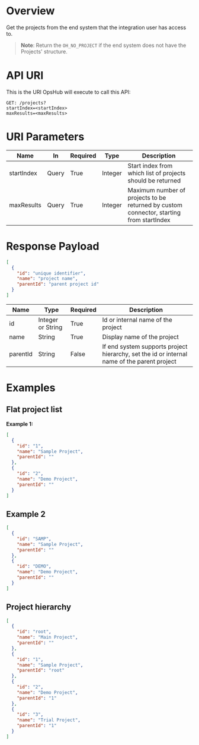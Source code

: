 # Overview
Get the projects from the end system that the integration user has access to.  

>**Note**: Return the `OH_NO_PROJECT` if the end system does not have the Projects' structure.  

# API URI
This is the URI OpsHub will execute to call this API:  

```http
GET: /projects?
startIndex=<startIndex>
maxResults=<maxResults>
```

# URI Parameters

| Name        | In    | Required | Type    | Description |
|------------|-------|----------|---------|-------------|
| startIndex | Query | True     | Integer | Start index from which list of projects should be returned |
| maxResults | Query | True     | Integer | Maximum number of projects to be returned by custom connector, starting from startIndex |

# Response Payload

```json
[
  {
    "id": "unique identifier",
    "name": "project name",
    "parentId": "parent project id"
  }
]
```

| Name      | Type            | Required | Description |
|-----------|----------------|----------|-------------|
| id        | Integer or String | True     | Id or internal name of the project |
| name      | String          | True     | Display name of the project |
| parentId  | String          | False    | If end system supports project hierarchy, set the id or internal name of the parent project |

# Examples

## Flat project list

**Example 1:**

```json
[
  {
    "id": "1",
    "name": "Sample Project",
    "parentId": ""
  },
  {
    "id": "2",
    "name": "Demo Project",
    "parentId": ""
  }
]
```
## Example 2

```json
[
  {
    "id": "SAMP",
    "name": "Sample Project",
    "parentId": ""
  },
  {
    "id": "DEMO",
    "name": "Demo Project",
    "parentId": ""
  }
]
```
## Project hierarchy

```json
[
  {
    "id": "root",
    "name": "Main Project",
    "parentId": ""
  },
  {
    "id": "1",
    "name": "Sample Project",
    "parentId": "root"
  },
  {
    "id": "2",
    "name": "Demo Project",
    "parentId": "1"
  },
  {
    "id": "3",
    "name": "Trial Project",
    "parentId": "1"
  }
]

```
